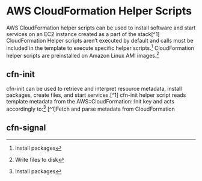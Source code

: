 # AWS CloudFormation Helper Scripts
AWS CloudFormation helper scripts can be used to install software and start services on an EC2 instance created as a part of the stack[^1]
CloudFormation Helper scripts aren’t executed by default and calls must be included in the template to execute specific helper scripts.[^2]
CloudFormation helper scripts are preinstalled on Amazon Linux AMI images.[^3]

## cfn-init
cfn-init  can be used to retrieve and interpret resource metadata, install packages, create files, and start services.[^1]
cfn-init helper script reads template metadata from the AWS::CloudFormation::Init key and acts accordingly to:[^2]
[^1]Fetch and parse metadata from CloudFormation
[^2]: Install packages
[^3]: Write files to disk
[^4]: Enable/disable and start/stop services

## cfn-signal

